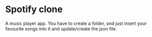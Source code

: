 # Spotify clone

A music player app.
You have to create a folder, and just insert your favourite songs into it and update/create the json file.
